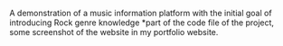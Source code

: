 A demonstration of a music information platform with the initial goal of introducing Rock genre knowledge
*part of the code file of the project, some screenshot of the website in my portfolio website.

